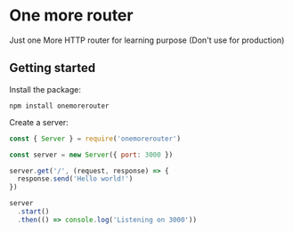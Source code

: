 # One more router

Just one More HTTP router for learning purpose (Don't use for production)

## Getting started

Install the package:

```
npm install onemorerouter
```

Create a server:

```js
const { Server } = require('onemorerouter')

const server = new Server({ port: 3000 })

server.get('/', (request, response) => {
  response.send('Hello world!')
})

server
  .start()
  .then(() => console.log('Listening on 3000'))

```

